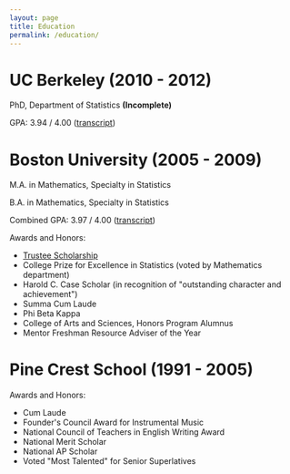 ```yaml
---
layout: page
title: Education
permalink: /education/
---
```


# UC Berkeley (2010 - 2012)
PhD, Department of Statistics **(Incomplete)**

GPA: 3.94 / 4.00 ([transcript](/static/cal_transcript.pdf))

# Boston University (2005 - 2009)

M.A. in Mathematics, Specialty in Statistics

B.A. in Mathematics, Specialty in Statistics

Combined GPA: 3.97 / 4.00 ([transcript](/static/bu_transcript.pdf))

Awards and Honors:

- [Trustee Scholarship](https://www.bu.edu/admissions/tuition-aid/scholarships-financial-aid/first-year-merit/trustee/)
- College Prize for Excellence in Statistics (voted by Mathematics department)
- Harold C. Case Scholar (in recognition of "outstanding character and achievement")
- Summa Cum Laude
- Phi Beta Kappa
- College of Arts and Sciences, Honors Program Alumnus
- Mentor Freshman Resource Adviser of the Year

# Pine Crest School (1991 - 2005)

Awards and Honors:

- Cum Laude
- Founder's Council Award for Instrumental Music
- National Council of Teachers in English Writing Award
- National Merit Scholar
- National AP Scholar
- Voted "Most Talented" for Senior Superlatives


